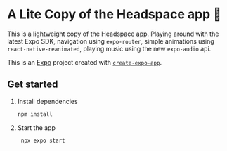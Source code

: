 # A Lite Copy of the Headspace app 👋

This is a lightweight copy of the Headspace app. Playing around with the latest Expo SDK, navigation using `expo-router`, simple animations using `react-native-reanimated`, playing music using the new `expo-audio` api.

This is an [Expo](https://expo.dev) project created with [`create-expo-app`](https://www.npmjs.com/package/create-expo-app).

## Get started

1. Install dependencies

   ```bash
   npm install
   ```

2. Start the app

   ```bash
    npx expo start
   ```
